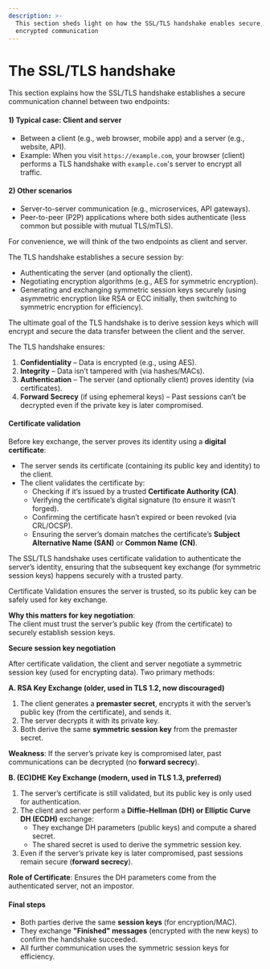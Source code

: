 ```yaml
---
description: >-
  This section sheds light on how the SSL/TLS handshake enables secure,
  encrypted communication
---
```


# The SSL/TLS handshake

This section explains how the SSL/TLS handshake establishes a secure communication channel between two endpoints:

#### **1) Typical case: Client and server**

* Between a client (e.g., web browser, mobile app) and a server (e.g., website, API).
* Example: When you visit `https://example.com`, your browser (client) performs a TLS handshake with `example.com`'s server to encrypt all traffic.

#### **2) Other scenarios**

* Server-to-server communication (e.g., microservices, API gateways).
* Peer-to-peer (P2P) applications where both sides authenticate (less common but possible with mutual TLS/mTLS).

For convenience, we will think of the two endpoints as client and server.&#x20;

The TLS handshake establishes a secure session by:

* Authenticating the server (and optionally the client).
* Negotiating encryption algorithms (e.g., AES for symmetric encryption).
* Generating and exchanging symmetric session keys securely (using asymmetric encryption like RSA or ECC initially, then switching to symmetric encryption for efficiency).

The ultimate goal of the TLS handshake is to derive session keys which will encrypt and secure the data transfer between the client and the server.

The TLS handshake ensures:

1. **Confidentiality** – Data is encrypted (e.g., using AES).
2. **Integrity** – Data isn’t tampered with (via hashes/MACs).
3. **Authentication** – The server (and optionally client) proves identity (via certificates).
4. **Forward Secrecy** (if using ephemeral keys) – Past sessions can’t be decrypted even if the private key is later compromised.

#### **Certificate validation**

Before key exchange, the server proves its identity using a **digital certificate**:

* The server sends its certificate (containing its public key and identity) to the client.
* The client validates the certificate by:
  * Checking if it’s issued by a trusted **Certificate Authority (CA)**.
  * Verifying the certificate’s digital signature (to ensure it wasn’t forged).
  * Confirming the certificate hasn’t expired or been revoked (via CRL/OCSP).
  * Ensuring the server’s domain matches the certificate’s **Subject Alternative Name (SAN)** or **Common Name (CN)**.

The SSL/TLS handshake uses certificate validation to authenticate the server’s identity, ensuring that the subsequent key exchange (for symmetric session keys) happens securely with a trusted party.

Certificate Validation ensures the server is trusted, so its public key can be safely used for key exchange.

**Why this matters for key negotiation**:\
The client must trust the server’s public key (from the certificate) to securely establish session keys.

**Secure session key negotiation**

After certificate validation, the client and server negotiate a symmetric session key (used for encrypting data). Two primary methods:

**A. RSA Key Exchange (older, used in TLS 1.2, now discouraged)**

1. The client generates a **premaster secret**, encrypts it with the server’s public key (from the certificate), and sends it.
2. The server decrypts it with its private key.
3. Both derive the same **symmetric session key** from the premaster secret.

**Weakness**: If the server’s private key is compromised later, past communications can be decrypted (no **forward secrecy**).

**B. (EC)DHE Key Exchange (modern, used in TLS 1.3, preferred)**

1. The server’s certificate is still validated, but its public key is only used for authentication.
2. The client and server perform a **Diffie-Hellman (DH) or Elliptic Curve DH (ECDH)** exchange:
   * They exchange DH parameters (public keys) and compute a shared secret.
   * The shared secret is used to derive the symmetric session key.
3. Even if the server’s private key is later compromised, past sessions remain secure (**forward secrecy**).

**Role of Certificate**: Ensures the DH parameters come from the authenticated server, not an impostor.

#### **Final steps**

* Both parties derive the same **session keys** (for encryption/MAC).
* They exchange **"Finished" messages** (encrypted with the new keys) to confirm the handshake succeeded.
* All further communication uses the symmetric session keys for efficiency.
